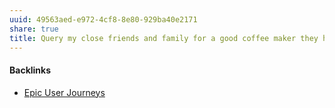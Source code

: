 ```yaml
---
uuid: 49563aed-e972-4cf8-8e80-929ba40e2171
share: true
title: Query my close friends and family for a good coffee maker they have bought
---
```

#### Backlinks

* [Epic User Journeys](/c81f0da9-8d82-4176-8458-cfb3d06924c4)